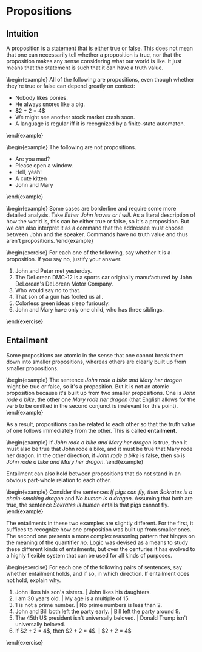 # Propositions 

## Intuition

A proposition is a statement that is either true or false.
This does not mean that one can necessarily tell whether a proposition is true, nor that the proposition makes any sense considering what our world is like.
It just means that the statement is such that it can have a truth value.

\begin{example}
All of the following are propositions, even though whether they're true or false can depend greatly on context:

<ul>
<li>Nobody likes ponies.</li>
<li>He always snores like a pig.</li>
<li>$2 + 2 = 4$</li>
<li>We might see another stock market crash soon.</li>
<li>A language is regular iff it is recognized by a finite-state automaton.</li>
</ul>
\end{example}

\begin{example}
The following are not propositions.

<ul>
<li>Are you mad?</li>
<li>Please open a window.</li>
<li>Hell, yeah!</li>
<li>A cute kitten</li>
<li>John and Mary</li>
</ul>
\end{example}

\begin{example}
Some cases are borderline and require some more detailed analysis.
Take *Either John leaves or I will*.
As a literal description of how the world is, this can be either true or false, so it's a proposition.
But we can also interpret it as a command that the addressee must choose between John and the speaker.
Commands have no truth value and thus aren't propositions.
\end{example}

\begin{exercise}
For each one of the following, say whether it is a proposition.
If you say no, justify your answer.

<ol>
<li>John and Peter met yesterday.</li>
<li>The DeLorean DMC-12 is a sports car originally manufactured by John DeLorean's DeLorean Motor Company.</li>
<li>Who would say no to that.</li>
<li>That son of a gun has fooled us all.</li>
<li>Colorless green ideas sleep furiously.</li>
<li>John and Mary have only one child, who has three siblings.</li>
</ol>
\end{exercise}

## Entailment

Some propositions are atomic in the sense that one cannot break them down into smaller propositions, whereas others are clearly built up from smaller propositions.

\begin{example}
The sentence *John rode a bike and Mary her dragon* might be true or false, so it's a proposition.
But it is not an atomic proposition because it's built up from two smaller propositions.
One is *John rode a bike*, the other one *Mary rode her dragon* (that English allows for the verb to be omitted in the second conjunct is irrelevant for this point).
\end{example}

As a result, propositions can be related to each other so that the truth value of one follows immediately from the other.
This is called **entailment**.

\begin{example}
If *John rode a bike and Mary her dragon* is true, then it must also be true that John rode a bike, and it must be true that Mary rode her dragon.
In the other direction, if *John rode a bike* is false, then so is *John rode a bike and Mary her dragon*.
\end{example}

Entailment can also hold between propositions that do not stand in an obvious part-whole relation to each other.

\begin{example}
Consider the sentences *If pigs can fly, then Sokrates is a chain-smoking dragon* and *No human is a dragon*.
Assuming that both are true, the sentence *Sokrates is human* entails that pigs cannot fly.
\end{example}

The entailments in these two examples are slightly different.
For the first, it suffices to recognize how one proposition was built up from smaller ones.
The second one presents a more complex reasoning pattern that hinges on the meaning of the quantifier *no*.
Logic was devised as a means to study these different kinds of entailments, but over the centuries it has evolved to a highly flexible system that can be used for all kinds of purposes.

\begin{exercise}
For each one of the following pairs of sentences, say whether entailment holds, and if so, in which direction.
If entailment does not hold, explain why.

<ol>
<li>
John likes his son's sisters. |
John likes his daughters.
</li>
<li>
I am 30 years old. |
My age is a multiple of 15.
</li>
<li>
1 is not a prime number. |
No prime numbers is less than 2.
</li>
<li>
John and Bill both left the party early. |
Bill left the party around 9.
</li>
<li>
The 45th US president isn't universally beloved. |
Donald Trump isn't universally beloved.
</li>
<li>
If $2 + 2 = 4$, then $2 + 2 = 4$. |
$2 + 2 = 4$
</li>
</ol>
\end{exercise}
